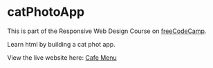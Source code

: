 # catPhotoApp
This is part of the Responsive Web Design Course on [freeCodeCamp](https://www.freecodecamp.org/learn/2022/responsive-web-design/learn-html-by-building-a-cat-photo-app/step-1). 

Learn html by building a cat phot app. 

View the live website here: [Cafe Menu](https://wanjikuwanjiku.github.io/Freecodecamp-Projects/catPhotoApp)

